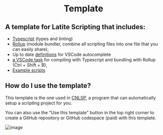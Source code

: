 <h1 align="center">Template</h1>

## A template for Latite Scripting that includes:
- [Typescript](https://www.typescriptlang.org/) (types and linting)
- [Rollup](https://rollupjs.org/) (module bundler, combine all scripting files into one file that you can easily share),
- Up to date [definitions](https://github.com/LatiteScripting/latitescripting.github.io/tree/main/definitions) for VSCode autocomplete
- [a VSCode task](https://github.com/LatiteScripting/Template/blob/master/.vscode/tasks.json) for compiling with Typescript and bundling with Rollup (Ctrl + Shift + B),
- [Example scripts](https://github.com/LatiteScripting/Template/tree/master/src/examples)

## How do I use the template?
This template is the one used in [CNLSP](https://github.com/Plextora/CNLSP/releases/latest), a program that can automatically setup a scripting project for you.

You can also use the "Use this template" button in the top right corner to create a GitHub repository or GitHub codespace (paid) with this template.

![image](https://github.com/LatiteScripting/Template/assets/71889427/1b5f9a7d-6cc3-4096-9c37-ed2afb5de78d)
